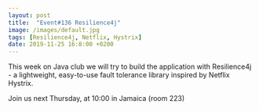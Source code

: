 ```yaml
---
layout: post
title:  "Event#136 Resilience4j"
image: /images/default.jpg
tags: [Resilience4j, Netflix, Hystrix]
date: 2019-11-25 16:8:00 +0200
---
```


This week on Java club we will try to build the application with Resilience4j - a lightweight, easy-to-use fault tolerance library inspired by Netflix Hystrix.[]()

Join us next Thursday, at 10:00 in Jamaica (room 223)
